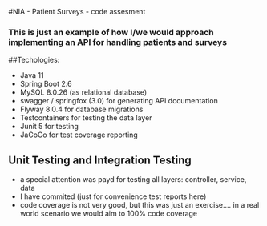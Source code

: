 #NIA - Patient Surveys - code assesment
### This is just an example of how I/we would approach implementing an API for handling patients and surveys

##Techologies:

- Java 11
- Spring Boot 2.6
- MySQL 8.0.26 (as relational database)
- swagger / springfox (3.0) for generating API documentation
- Flyway 8.0.4 for database migrations
- Testcontainers for testing the data layer
- Junit 5 for testing
- JaCoCo for test coverage reporting

## Unit Testing and Integration Testing

- a special attention was payd for testing all layers: controller, service, data
- I have commited (just for convenience test reports here)
- code coverage is not very good, but this was just an exercise.... in a real world scenario we would aim to 100% code coverage